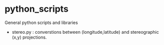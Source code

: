 # python_scripts

General python scripts and libraries

* stereo.py : converstions between (longitude,latitude) and stereographic (x,y) projections.

